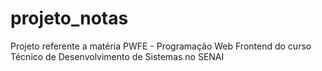 # projeto_notas
Projeto referente a matéria PWFE - Programação Web Frontend do curso Técnico de Desenvolvimento de Sistemas no SENAI 

